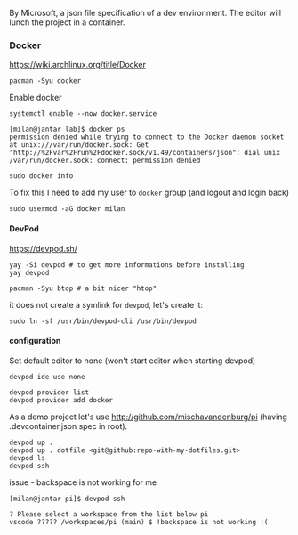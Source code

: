 
By Microsoft, a json file specification of a dev environment. The editor will lunch the project in a container.

### Docker

https://wiki.archlinux.org/title/Docker

	pacman -Syu docker

Enable docker

	systemctl enable --now docker.service

```
[milan@jantar lab]$ docker ps
permission denied while trying to connect to the Docker daemon socket at unix:///var/run/docker.sock: Get "http://%2Fvar%2Frun%2Fdocker.sock/v1.49/containers/json": dial unix /var/run/docker.sock: connect: permission denied
```

	sudo docker info

To fix this I need to add my user to `docker` group (and logout and login back)

	sudo usermod -aG docker milan


#### DevPod

https://devpod.sh/

	yay -Si devpod # to get more informations before installing
	yay devpod

	pacman -Syu btop # a bit nicer "htop"

it does not create a symlink for `devpod`, let's create it:

	sudo ln -sf /usr/bin/devpod-cli /usr/bin/devpod

#### configuration

Set default editor to none (won't start editor when starting devpod)

	devpod ide use none

	devpod provider list
	devpod provider add docker

As a demo project let's use http://github.com/mischavandenburg/pi (having .devcontainer.json spec in root).

	devpod up .
	devpod up . dotfile <git@github:repo-with-my-dotfiles.git>
	devpod ls
	devpod ssh

issue - backspace is not working for me

```
[milan@jantar pi]$ devpod ssh

? Please select a workspace from the list below pi
vscode ????? /workspaces/pi (main) $ !backspace is not working :(
```